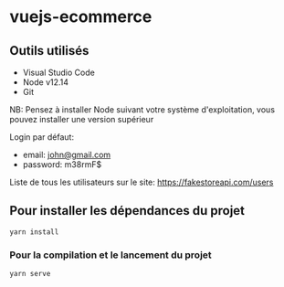 # vuejs-ecommerce

## Outils utilisés

- Visual Studio Code
- Node v12.14
- Git

NB: Pensez à installer Node suivant votre système d'exploitation, vous pouvez installer une version supérieur

Login par défaut:

- email: john@gmail.com
- password: m38rmF\$

Liste de tous les utilisateurs sur le site: https://fakestoreapi.com/users

## Pour installer les dépendances du projet

```
yarn install
```

### Pour la compilation et le lancement du projet

```
yarn serve
```

